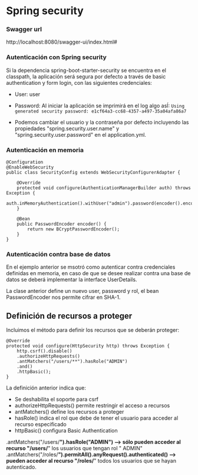 # Spring security

### Swagger url

http://localhost:8080/swagger-ui/index.html#

### Autenticación con Spring security

Si la dependencia spring-boot-starter-security se encuentra en el classpath, la aplicación será segura por defecto a través de basic authentication y form login, con las siguientes credenciales:
- User: user
- Password: Al iniciar la aplicación se imprimirá en el log algo asÍ: ```Using generated security password: e1cf64a3-cc68-4357-a497-35a04afa86a7```

- Podemos cambiar el usuario y la contraseña por defecto incluyendo las propiedades "spring.security.user.name" y "spring.security.user.password" en el application.yml.

### Autenticación en memoria

````
@Configuration
@EnableWebSecurity
public class SecurityConfig extends WebSecurityConfigurerAdapter {

    @Override
    protected void configure(AuthenticationManagerBuilder auth) throws Exception {
        auth.inMemoryAuthentication().withUser("admin").password(encoder().encode("admin")).roles("ADMIN");
    }

    @Bean
    public PasswordEncoder encoder() {
        return new BCryptPasswordEncoder();
    }
}
````

### Autenticación contra base de datos
En el ejemplo anterior se msotró como autenticar contra credenciales definidas en memoria, en caso de que se desee realizar contra una base de datos se deberá implementar la interface UserDetails.

La clase anterior define un nuevo user, password y rol, el bean PasswordEncoder nos permite cifrar en SHA-1.

## Definición de recursos a proteger

Incluimos el método para definir los recursos que se deberán proteger:

````
@Override
protected void configure(HttpSecurity http) throws Exception {
    http.csrf().disable()
    .authorizeHttpRequests()
    .antMatchers("/users/**").hasRole("ADMIN")
    .and()
    .httpBasic();
}
````

La definición anterior indica que:

- Se deshabilita el soporte para csrf
- authorizeHttpRequests() permite restringir el acceso a recursos
- antMatchers() define los recursos a proteger
- hasRole() indica el rol que debe de tener el usuario para acceder al recurso especificado
- httpBasic() configura Basic Authentication

.antMatchers("/users/**").hasRole("ADMIN") --> sólo pueden acceder al recurso "/users/**" los usuarios que tengan rol "
ADMIN"
.antMatchers("/roles/**").permitAll().anyRequest().authenticated() --> pueden acceder al recurso "/roles/**" todos los
usuarios que se hayan autenticado.